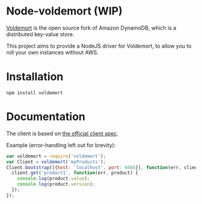 # Node-voldemort (WIP)
[Voldemort](http://github.com/voldemort/voldemort) is the open source fork of Amazon DynamoDB, which
is a distributed key-value store.

This project aims to provide a NodeJS driver for Voldemort, to allow you to roll your own
instances without AWS.


# Installation
```
npm install voldemort
```

# Documentation
The client is based on [the official client spec](https://github.com/voldemort/voldemort/wiki/Writing-own-client-for-Voldemort).

Example (error-handling left out for brevity):
```js
var voldemort = require('voldemort');
var Client = voldemort('myProducts');
Client.bootstrap([{host: 'localhost', port: 6666}], function(err, client) {
  client.get('product1', function(err, product) {
    console.log(product.value);
    console.log(product.version);
  });
});
```

